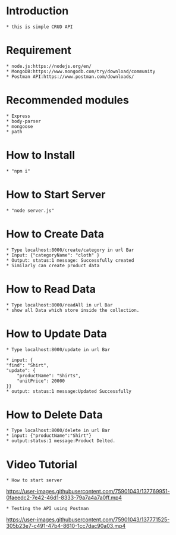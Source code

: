 # Introduction

    * this is simple CRUD API

# Requirement

    * node.js:https://nodejs.org/en/
    * MongoDB:https://www.mongodb.com/try/download/community
    * Postman API:https://www.postman.com/downloads/

# Recommended modules

    * Express
    * body-parser
    * mongoose
    * path

# How to Install

    * "npm i"

# How to Start Server

    * "node server.js"

# How to Create Data

    * Type localhost:8000/create/category in url Bar
    * Input: {"categoryName": "cloth" }
    * Output: status:1 message: Successfully created
    * Similarly can create product data

# How to Read Data

    * Type localhost:8000/readAll in url Bar
    * show all Data which store inside the collection.

# How to Update Data

    * Type localhost:8000/update in url Bar

    * input: {
    "find": "Shirt",
    "update": {
        "productName": "Shirts",
        "unitPrice": 20000
    }}
    * output: status:1 message:Updated Successfully

# How to Delete Data

    * Type localhost:8000/delete in url Bar
    * input: {"productName":"Shirt"}
    * output:status:1 message:Product Delted.

# Video Tutorial

    * How to start server
    

https://user-images.githubusercontent.com/75901043/137769951-0faeedc2-7e42-46d1-8333-79a7a4a7a0ff.mp4


    * Testing the API using Postman
    

https://user-images.githubusercontent.com/75901043/137771525-305b23e7-c491-47b4-8610-1cc7dac90a03.mp4


